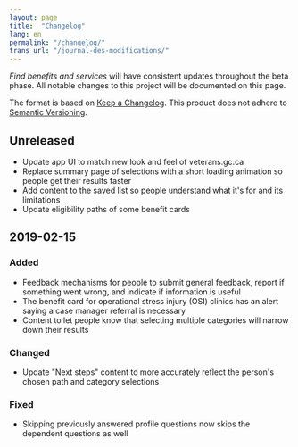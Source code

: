 ```yaml
---
layout: page
title:  "Changelog"
lang: en
permalink: "/changelog/"
trans_url: "/journal-des-modifications/"
---
```


_Find benefits and services_ will have consistent updates throughout the beta phase. All notable changes to this project will be documented on this page.

The format is based on [Keep a Changelog](https://keepachangelog.com/en/1.0.0/). This product does not adhere to [Semantic Versioning](https://semver.org/spec/v2.0.0.html).

## Unreleased
* Update app UI to match new look and feel of veterans.gc.ca
* Replace summary page of selections with a short loading animation so people get their results faster
* Add content to the saved list so people understand what it's for and its limitations
* Update eligibility paths of some benefit cards 

## 2019-02-15
### Added
* Feedback mechanisms for people to submit general feedback, report if something went wrong, and indicate if information is useful
* The benefit card for operational stress injury (OSI) clinics has an alert saying a case manager referral is necessary
* Content to let people know that selecting multiple categories will narrow down their results

### Changed
* Update "Next steps" content to more accurately reflect the person's chosen path and category selections

### Fixed
* Skipping previously answered profile questions now skips the dependent questions as well
